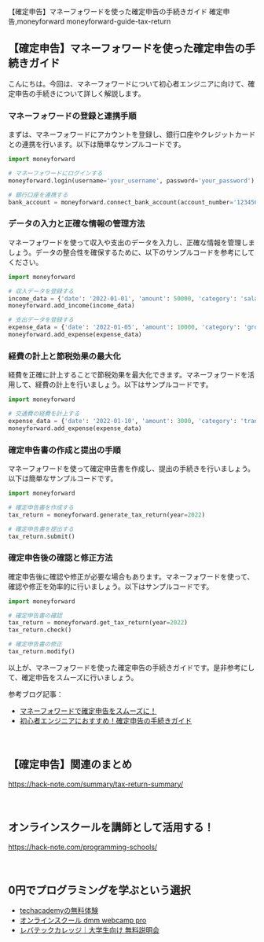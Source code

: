 【確定申告】マネーフォワードを使った確定申告の手続きガイド
確定申告,moneyforward
moneyforward-guide-tax-return

## 【確定申告】マネーフォワードを使った確定申告の手続きガイド

こんにちは。今回は、マネーフォワードについて初心者エンジニアに向けて、確定申告の手続きについて詳しく解説します。

### マネーフォワードの登録と連携手順

まずは、マネーフォワードにアカウントを登録し、銀行口座やクレジットカードとの連携を行います。以下は簡単なサンプルコードです。

```python
import moneyforward

# マネーフォワードにログインする
moneyforward.login(username='your_username', password='your_password')

# 銀行口座を連携する
bank_account = moneyforward.connect_bank_account(account_number='1234567890', password='your_bank_password')
```

### データの入力と正確な情報の管理方法

マネーフォワードを使って収入や支出のデータを入力し、正確な情報を管理しましょう。データの整合性を確保するために、以下のサンプルコードを参考にしてください。

```python
import moneyforward

# 収入データを登録する
income_data = {'date': '2022-01-01', 'amount': 50000, 'category': 'salary'}
moneyforward.add_income(income_data)

# 支出データを登録する
expense_data = {'date': '2022-01-05', 'amount': 10000, 'category': 'groceries'}
moneyforward.add_expense(expense_data)
```

### 経費の計上と節税効果の最大化

経費を正確に計上することで節税効果を最大化できます。マネーフォワードを活用して、経費の計上を行いましょう。以下はサンプルコードです。

```python
import moneyforward

# 交通費の経費を計上する
expense_data = {'date': '2022-01-10', 'amount': 3000, 'category': 'transportation'}
moneyforward.add_expense(expense_data)
```

### 確定申告書の作成と提出の手順

マネーフォワードを使って確定申告書を作成し、提出の手続きを行いましょう。以下は簡単なサンプルコードです。

```python
import moneyforward

# 確定申告書を作成する
tax_return = moneyforward.generate_tax_return(year=2022)

# 確定申告書を提出する
tax_return.submit()
```

### 確定申告後の確認と修正方法

確定申告後に確認や修正が必要な場合もあります。マネーフォワードを使って、確認や修正を効率的に行いましょう。以下はサンプルコードです。

```python
import moneyforward

# 確定申告書の確認
tax_return = moneyforward.get_tax_return(year=2022)
tax_return.check()

# 確定申告書の修正
tax_return.modify()
```

以上が、マネーフォワードを使った確定申告の手続きガイドです。是非参考にして、確定申告をスムーズに行いましょう。

参考ブログ記事：
- [マネーフォワードで確定申告をスムーズに！](https://www.moneyforward.com/blog/2022/01/04/tax-return-with-moneyforward/)
- [初心者エンジニアにおすすめ！確定申告の手続きガイド](https://www.moneyforward.com/blog/2022/02/15/tax-filing-guide-for-beginner-engineers/)

　

## 【確定申告】関連のまとめ
https://hack-note.com/summary/tax-return-summary/

　

## オンラインスクールを講師として活用する！
https://hack-note.com/programming-schools/

　

## 0円でプログラミングを学ぶという選択
- [techacademyの無料体験](//af.moshimo.com/af/c/click?a_id=2612475&amp;p_id=1555&amp;pc_id=2816&amp;pl_id=22706&amp;url=https%3a%2f%2ftechacademy.jp%2fhtmlcss-trial%3futm_source%3dmoshimo%26utm_medium%3daffiliate%26utm_campaign%3dtextad)
- [オンラインスクール dmm webcamp pro](//af.moshimo.com/af/c/click?a_id=2612482&amp;p_id=1363&amp;pc_id=2297&amp;pl_id=39999&amp;guid=on)
- [レバテックカレッジ｜大学生向け 無料説明会](//af.moshimo.com/af/c/click?a_id=4071793&p_id=3198&pc_id=7488&pl_id=41848)

